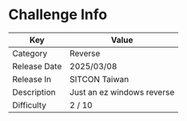 # Challenge Info

| Key          | Value                      |
| ------------ | -------------------------- |
| Category     | Reverse                    |
| Release Date | 2025/03/08                 |
| Release In   | SITCON Taiwan              |
| Description  | Just an ez windows reverse |
| Difficulty   | 2 / 10                     |
